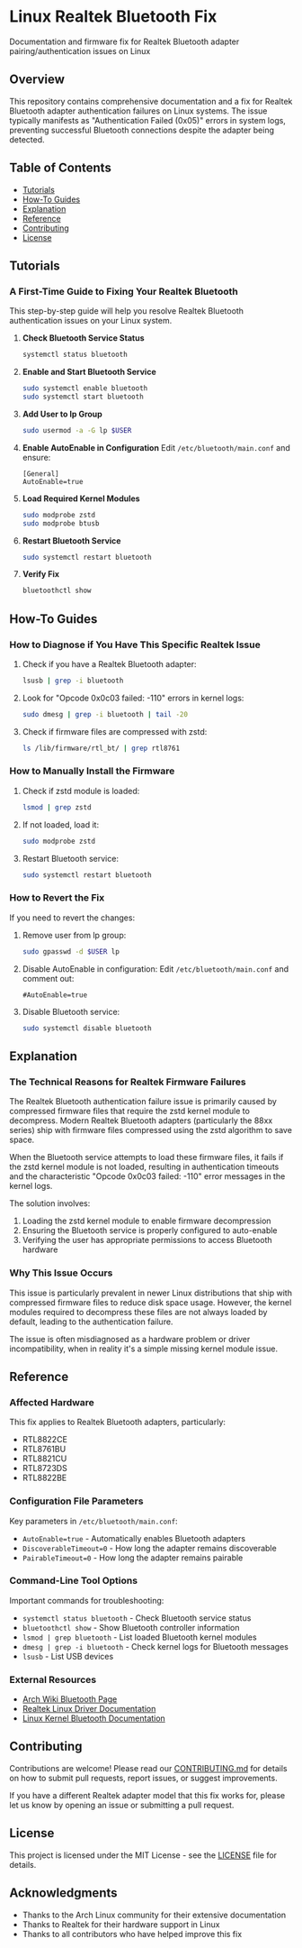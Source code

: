 # Linux Realtek Bluetooth Fix

Documentation and firmware fix for Realtek Bluetooth adapter pairing/authentication issues on Linux

## Overview

This repository contains comprehensive documentation and a fix for Realtek Bluetooth adapter authentication failures on Linux systems. The issue typically manifests as "Authentication Failed (0x05)" errors in system logs, preventing successful Bluetooth connections despite the adapter being detected.

## Table of Contents

- [Tutorials](#tutorials)
- [How-To Guides](#how-to-guides)
- [Explanation](#explanation)
- [Reference](#reference)
- [Contributing](#contributing)
- [License](#license)

## Tutorials

### A First-Time Guide to Fixing Your Realtek Bluetooth

This step-by-step guide will help you resolve Realtek Bluetooth authentication issues on your Linux system.

1. **Check Bluetooth Service Status**
   ```bash
   systemctl status bluetooth
   ```

2. **Enable and Start Bluetooth Service**
   ```bash
   sudo systemctl enable bluetooth
   sudo systemctl start bluetooth
   ```

3. **Add User to lp Group**
   ```bash
   sudo usermod -a -G lp $USER
   ```

4. **Enable AutoEnable in Configuration**
   Edit `/etc/bluetooth/main.conf` and ensure:
   ```
   [General]
   AutoEnable=true
   ```

5. **Load Required Kernel Modules**
   ```bash
   sudo modprobe zstd
   sudo modprobe btusb
   ```

6. **Restart Bluetooth Service**
   ```bash
   sudo systemctl restart bluetooth
   ```

7. **Verify Fix**
   ```bash
   bluetoothctl show
   ```

## How-To Guides

### How to Diagnose if You Have This Specific Realtek Issue

1. Check if you have a Realtek Bluetooth adapter:
   ```bash
   lsusb | grep -i bluetooth
   ```

2. Look for "Opcode 0x0c03 failed: -110" errors in kernel logs:
   ```bash
   sudo dmesg | grep -i bluetooth | tail -20
   ```

3. Check if firmware files are compressed with zstd:
   ```bash
   ls /lib/firmware/rtl_bt/ | grep rtl8761
   ```

### How to Manually Install the Firmware

1. Check if zstd module is loaded:
   ```bash
   lsmod | grep zstd
   ```

2. If not loaded, load it:
   ```bash
   sudo modprobe zstd
   ```

3. Restart Bluetooth service:
   ```bash
   sudo systemctl restart bluetooth
   ```

### How to Revert the Fix

If you need to revert the changes:

1. Remove user from lp group:
   ```bash
   sudo gpasswd -d $USER lp
   ```

2. Disable AutoEnable in configuration:
   Edit `/etc/bluetooth/main.conf` and comment out:
   ```
   #AutoEnable=true
   ```

3. Disable Bluetooth service:
   ```bash
   sudo systemctl disable bluetooth
   ```

## Explanation

### The Technical Reasons for Realtek Firmware Failures

The Realtek Bluetooth authentication failure issue is primarily caused by compressed firmware files that require the zstd kernel module to decompress. Modern Realtek Bluetooth adapters (particularly the 88xx series) ship with firmware files compressed using the zstd algorithm to save space.

When the Bluetooth service attempts to load these firmware files, it fails if the zstd kernel module is not loaded, resulting in authentication timeouts and the characteristic "Opcode 0x0c03 failed: -110" error messages in the kernel logs.

The solution involves:
1. Loading the zstd kernel module to enable firmware decompression
2. Ensuring the Bluetooth service is properly configured to auto-enable
3. Verifying the user has appropriate permissions to access Bluetooth hardware

### Why This Issue Occurs

This issue is particularly prevalent in newer Linux distributions that ship with compressed firmware files to reduce disk space usage. However, the kernel modules required to decompress these files are not always loaded by default, leading to the authentication failure.

The issue is often misdiagnosed as a hardware problem or driver incompatibility, when in reality it's a simple missing kernel module issue.

## Reference

### Affected Hardware

This fix applies to Realtek Bluetooth adapters, particularly:

- RTL8822CE
- RTL8761BU
- RTL8821CU
- RTL8723DS
- RTL8822BE

### Configuration File Parameters

Key parameters in `/etc/bluetooth/main.conf`:

- `AutoEnable=true` - Automatically enables Bluetooth adapters
- `DiscoverableTimeout=0` - How long the adapter remains discoverable
- `PairableTimeout=0` - How long the adapter remains pairable

### Command-Line Tool Options

Important commands for troubleshooting:

- `systemctl status bluetooth` - Check Bluetooth service status
- `bluetoothctl show` - Show Bluetooth controller information
- `lsmod | grep bluetooth` - List loaded Bluetooth kernel modules
- `dmesg | grep -i bluetooth` - Check kernel logs for Bluetooth messages
- `lsusb` - List USB devices

### External Resources

- [Arch Wiki Bluetooth Page](https://wiki.archlinux.org/title/Bluetooth)
- [Realtek Linux Driver Documentation](https://github.com/lwfinger/rtl8821cu)
- [Linux Kernel Bluetooth Documentation](https://www.kernel.org/doc/html/latest/driver-api/bluetooth.html)

## Contributing

Contributions are welcome! Please read our [CONTRIBUTING.md](CONTRIBUTING.md) for details on how to submit pull requests, report issues, or suggest improvements.

If you have a different Realtek adapter model that this fix works for, please let us know by opening an issue or submitting a pull request.

## License

This project is licensed under the MIT License - see the [LICENSE](LICENSE) file for details.

## Acknowledgments

- Thanks to the Arch Linux community for their extensive documentation
- Thanks to Realtek for their hardware support in Linux
- Thanks to all contributors who have helped improve this fix